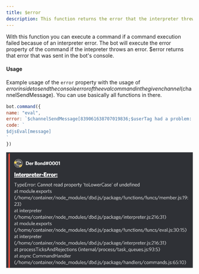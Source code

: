 ```yaml
---
title: $error
description: This function returns the error that the interpreter threw.
---
```


With this function you can execute a command if a command execution failed becasue of an interpreter error. The bot will execute the error property of the command if the intepreter throws an error. $error returns that error that was sent in the bot's console.

#### Usage

Example usage of the `error` property with the usage of $error inside to send the console error of the eval command in the given channel ($channelSendMessage). You can use basically all functions in there.

```javascript
bot.command({
name: "eval",
error: `$channelSendMessage[839061638707019836;$userTag had a problem: $error in $channelName!]`
code: `
$djsEval[message]
`
})
```

![Example message of the error log.](<../discord-examples/assets/image (3).png>)
